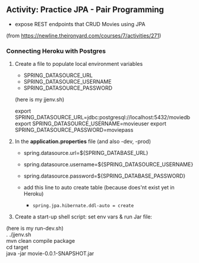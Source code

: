 ## Activity: Practice JPA - Pair Programming
- expose REST endpoints that CRUD Movies using JPA

(from https://newline.theironyard.com/courses/7/activities/271)

### Connecting Heroku with Postgres

1. Create a file to populate local environment variables

   - SPRING_DATASOURCE_URL
   - SPRING_DATASOURCE_USERNAME
   - SPRING_DATASOURCE_PASSWORD
   
   (here is my jjenv.sh)
   
   export SPRING_DATASOURCE_URL=jdbc:postgresql://localhost:5432/moviedb
   export SPRING_DATASOURCE_USERNAME=movieuser
   export SPRING_DATASOURCE_PASSWORD=moviepass


2. In the **application.properties** file (and also -dev, -prod)

   - spring.datasource.url=${SPRING_DATABASE_URL}
   - spring.datasource.username=${SPRING_DATASOURCE_USERNAME}
   - spring.datasource.password=${SPRING_DATABASE_PASSWORD}

   - add this line to auto create table (because does'nt exist yet in Heroku)
     - `spring.jpa.hibernate.ddl-auto = create`

3. Create a start-up shell script: set env vars & run Jar file:

(here is my run-dev.sh)  
   . ./jjenv.sh  
   mvn clean compile package  
   cd target  
   java -jar movie-0.0.1-SNAPSHOT.jar
